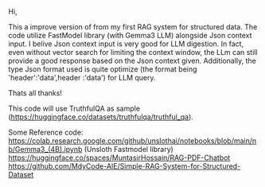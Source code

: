 Hi,

This a improve version of from my first RAG system for structured data. The code utilize FastModel library (with Gemma3 LLM) alongside Json context input. I belive Json context input
is very good for LLM digestion. In fact, even without vector search for limiting the context window, the LLm can still provide a good response based on the Json context given.
Additionally, the type Json format used is quite optimize (the format being 'header':'data',header :'data') for LLM query.

Thats all thanks!

This code will use TruthfulQA as sample (https://huggingface.co/datasets/truthfulqa/truthful_qa).

Some Reference code:
https://colab.research.google.com/github/unslothai/notebooks/blob/main/nb/Gemma3_(4B).ipynb (Unsloth Fastmodel library)
https://huggingface.co/spaces/MuntasirHossain/RAG-PDF-Chatbot
https://github.com/MdyCode-AIE/Simple-RAG-System-for-Structured-Dataset
